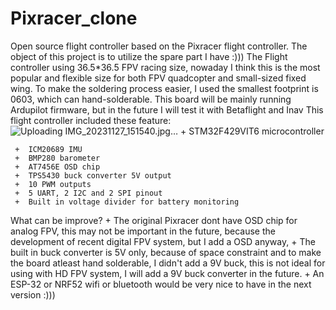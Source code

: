 # Pixracer_clone

 Open source flight controller based on the Pixracer flight controller. The  object of this project is to utilize the spare part I have :))) 
 The Flight controller using 36.5*36.5 FPV racing size, nowaday I think this is the most popular and flexible size for both FPV quadcopter and small-sized fixed wing.
 To make the soldering process easier, I used the smallest footprint is 0603, which can hand-solderable.
 This board will be mainly running Ardupilot firmware, but in the future I will test it with Betaflight and Inav
 This flight controller included these feature:
 ![Uploading IMG_20231127_151540.jpg…]()
     +  STM32F429VIT6 microcontroller

     +  ICM20689 IMU 
     +  BMP280 barometer
     +  AT7456E OSD chip
     +  TPS5430 buck converter 5V output
     +  10 PWM outputs 
     +  5 UART, 2 I2C and 2 SPI pinout
     +  Built in voltage divider for battery monitoring
What can be improve?
     +  The original Pixracer dont have OSD chip for analog FPV, this may not be important in the future, because the development of recent digital FPV system, but I add a OSD anyway,
     +  The built in buck converter is 5V only, because of space constraint and to make the board atleast hand solderable, I didn't add a 9V buck, this is not ideal for using with 
     HD FPV system, I will add a 9V buck converter in the future.
     +  An ESP-32 or NRF52 wifi or bluetooth would be very nice to have in the next version :)))
